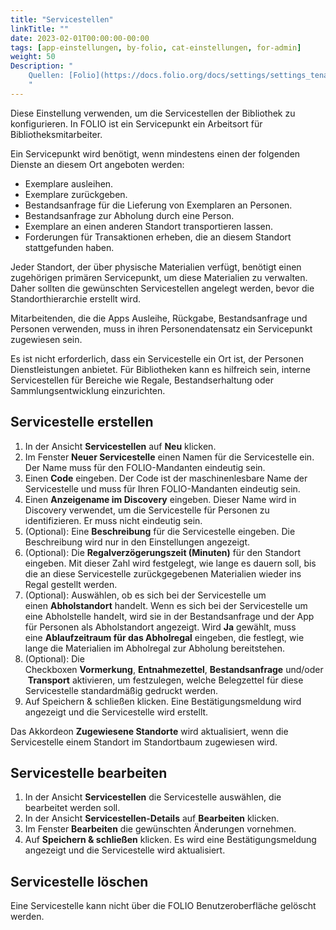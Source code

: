 ```yaml
---
title: "Servicestellen"
linkTitle: ""
date: 2023-02-01T00:00:00-00:00
tags: [app-einstellungen, by-folio, cat-einstellungen, for-admin]
weight: 50
Description: "
    Quellen: [Folio](https://docs.folio.org/docs/settings/settings_tenant/settings_tenant/#settings--tenant--service-points) & [GBV](https://info.gbv.de/display/FOLIOGBVEXTERN/Einstellungen+(Mandant):+Servicestellen)
    "
---
```


Diese Einstellung verwenden, um die Servicestellen der Bibliothek zu konfigurieren. In FOLIO ist ein Servicepunkt ein Arbeitsort für Bibliotheksmitarbeiter.

Ein Servicepunkt wird benötigt, wenn mindestens einen der folgenden Dienste an diesem Ort angeboten werden:

* Exemplare ausleihen.
* Exemplare zurückgeben.
* Bestandsanfrage für die Lieferung von Exemplaren an Personen.
* Bestandsanfrage zur Abholung durch eine Person.
* Exemplare an einen anderen Standort transportieren lassen.
* Forderungen für Transaktionen erheben, die an diesem Standort stattgefunden haben.

Jeder Standort, der über physische Materialien verfügt, benötigt einen zugehörigen primären Servicepunkt, um diese Materialien zu verwalten. Daher sollten die gewünschten Servicestellen angelegt werden, bevor die Standorthierarchie erstellt wird.

Mitarbeitenden, die die Apps Ausleihe, Rückgabe, Bestandsanfrage und Personen verwenden, muss in ihren Personendatensatz ein Servicepunkt zugewiesen sein.

Es ist nicht erforderlich, dass ein Servicestelle ein Ort ist, der Personen Dienstleistungen anbietet. Für Bibliotheken kann es hilfreich sein, interne Servicestellen für Bereiche wie Regale, Bestandserhaltung oder Sammlungsentwicklung einzurichten.

## Servicestelle erstellen

1.  In der Ansicht **Servicestellen** auf **Neu** klicken.
2.  Im Fenster **Neuer Servicestelle** einen Namen für die Servicestelle ein. Der Name muss für den FOLIO-Mandanten eindeutig sein.
3.  Einen **Code** eingeben. Der Code ist der maschinenlesbare Name der Servicestelle und muss für Ihren FOLIO-Mandanten eindeutig sein.
4.  Einen **Anzeigename im Discovery** eingeben. Dieser Name wird in Discovery verwendet, um die Servicestelle für Personen zu identifizieren. Er muss nicht eindeutig sein.
5.  (Optional): Eine **Beschreibung** für die Servicestelle eingeben. Die Beschreibung wird nur in den Einstellungen angezeigt.
6.  (Optional): Die **Regalverzögerungszeit (Minuten)** für den Standort eingeben. Mit dieser Zahl wird festgelegt, wie lange es dauern soll, bis die an diese Servicestelle zurückgegebenen Materialien wieder ins Regal gestellt werden.
7.  (Optional): Auswählen, ob es sich bei der Servicestelle um einen **Abholstandort** handelt. Wenn es sich bei der Servicestelle um eine Abholstelle handelt, wird sie in der Bestandsanfrage und der App für Personen als Abholstandort angezeigt. Wird **Ja** gewählt, muss eine **Ablaufzeitraum für das Abholregal** eingeben, die festlegt, wie lange die Materialien im Abholregal zur Abholung bereitstehen.
8.  (Optional): Die Checkboxen **Vormerkung**, **Entnahmezettel**, **Bestandsanfrage** und/oder **Transport** aktivieren, um festzulegen, welche Belegzettel für diese Servicestelle standardmäßig gedruckt werden.
9.  Auf Speichern & schließen klicken. Eine Bestätigungsmeldung wird angezeigt und die Servicestelle wird erstellt.

Das Akkordeon **Zugewiesene Standorte** wird aktualisiert, wenn die Servicestelle einem Standort im Standortbaum zugewiesen wird.

## Servicestelle bearbeiten

1.  In der Ansicht **Servicestellen** die Servicestelle auswählen, die bearbeitet werden soll.
2.  In der Ansicht **Servicestellen-Details** auf **Bearbeiten** klicken.
3.  Im Fenster **Bearbeiten** die gewünschten Änderungen vornehmen.
4.  Auf **Speichern & schließen** klicken. Es wird eine Bestätigungsmeldung angezeigt und die Servicestelle wird aktualisiert.

## Servicestelle löschen

Eine Servicestelle kann nicht über die FOLIO Benutzeroberfläche gelöscht werden.
